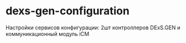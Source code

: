 # dexs-gen-configuration
Настройки сервисов конфигурации: 2шт контроллеров DExS.GEN и коммуникационный модуль iCM
